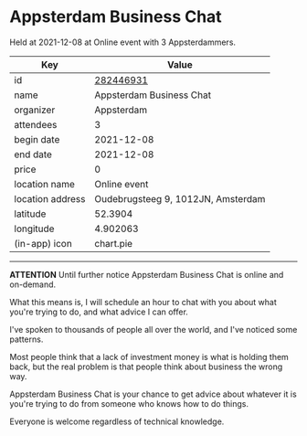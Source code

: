 # Appsterdam Business Chat
Held at 2021-12-08 at Online event with 3 Appsterdammers.
        
|Key|Value
|---|---|
|id|[282446931](https://www.meetup.com/appsterdam/events/282446931/)|
|name|Appsterdam Business Chat|
|organizer|Appsterdam|
|attendees|3|
|begin date|2021-12-08|
|end date|2021-12-08|
|price|0|
|location name|Online event|
|location address|Oudebrugsteeg 9, 1012JN, Amsterdam|
|latitude|52.3904|
|longitude|4.902063|
|(in-app) icon|chart.pie|

---

**ATTENTION** Until further notice Appsterdam Business Chat is online and on-demand.

What this means is, I will schedule an hour to chat with you about what you're trying to do, and what advice I can offer.

I've spoken to thousands of people all over the world, and I've noticed some patterns.

Most people think that a lack of investment money is what is holding them back, but the real problem is that people think about business the wrong way.

Appsterdam Business Chat is your chance to get advice about whatever it is you're trying to do from someone who knows how to do things.

Everyone is welcome regardless of technical knowledge.


